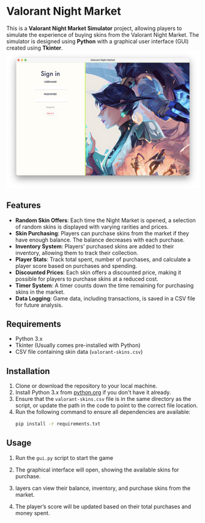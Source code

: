 # Valorant Night Market 

This is a **Valorant Night Market Simulator** project, allowing players to simulate the experience of buying skins from the Valorant Night Market. The simulator is designed using **Python** with a graphical user interface (GUI) created using **Tkinter**.
![My Image](main.png)

## Features

- **Random Skin Offers**: Each time the Night Market is opened, a selection of random skins is displayed with varying rarities and prices.
- **Skin Purchasing**: Players can purchase skins from the market if they have enough balance. The balance decreases with each purchase.
- **Inventory System**: Players' purchased skins are added to their inventory, allowing them to track their collection.
- **Player Stats**: Track total spent, number of purchases, and calculate a player score based on purchases and spending.
- **Discounted Prices**: Each skin offers a discounted price, making it possible for players to purchase skins at a reduced cost.
- **Timer System**: A timer counts down the time remaining for purchasing skins in the market.
- **Data Logging**: Game data, including transactions, is saved in a CSV file for future analysis.
  
## Requirements

- Python 3.x
- Tkinter (Usually comes pre-installed with Python)
- CSV file containing skin data (`valorant-skins.csv`)

## Installation

1. Clone or download the repository to your local machine.
2. Install Python 3.x from [python.org](https://www.python.org/) if you don't have it already.
3. Ensure that the `valorant-skins.csv` file is in the same directory as the script, or update the path in the code to point to the correct file location.
4. Run the following command to ensure all dependencies are available:
   ```bash
   pip install -r requirements.txt
## Usage
1. Run the `gui.py` script to start the game

2. The graphical interface will open, showing the available skins for purchase.

3. layers can view their balance, inventory, and purchase skins from the market.

4. The player’s score will be updated based on their total purchases and money spent.

